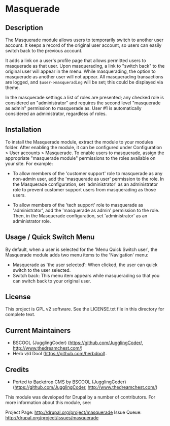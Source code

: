 Masquerade
============================

Description
----------------------------

The Masquerade module allows users to temporarily switch to another user
account. It keeps a record of the original user account, so users can easily
switch back to the previous account.

It adds a link on a user\'s profile page that allows permitted users to
masquerade as that user. Upon masquerading, a link to "switch back" to the
original user will appear in the menu. While masquerading, the option to 
masquerade as another user will not appear. All masquerading transactions 
are logged, and `$user->masquerading` will be set; this could be displayed
via theme.

In the masquerade settings a list of roles are presented; any checked role
is considered an "administrator" and requires the second level "masquerade as admin"
permission to masquerade as. User #1 is automatically considered an administrator,
regardless of roles.

Installation
----------------------------

To install the Masquerade module, extract the module to your modules folder.
After enabling the module, it can be configured under 
Configuration > User accounts > Masquerade. To enable users to
masquerade, assign the appropriate "masquerade module" permissions to the roles
available on your site. For example:

* To allow members of the 'customer support' role to masquerade as any
  non-admin user, add the 'masquerade as user' permission to the role. In the
  Masquerade configuration, set 'administrator' as an administrator role
  to prevent customer support users from masquerading as those users.

* To allow members of the 'tech support' role to masquerade as 'administrator',
  add the 'masquerade as admin' permission to the role. Then,
  in the Masquerade configuration, set 'administrator' as an
  administrator role.

	 
Usage / Quick Switch Menu
----------------------------

By default, when a user is selected for the 'Menu Quick Switch user', the Masquerade module adds two menu items to the 'Navigation' menu:

 * Masquerade as 'the user selected': When clicked, the user can quick switch to the user selected.
 * Switch back: This menu item appears while masquerading so that you can switch back to your original user.
 
License
----------------------------

This project is GPL v2 software. See the LICENSE.txt file in this directory for
complete text.


Current Maintainers
----------------------------

- BSCOOL (JugglingCoder) (https://github.com/JugglingCoder/, http://www.thedreamchest.com/)
- Herb v/d Dool (https://github.com/herbdool).


Credits
----------------------------

- Ported to Backdrop CMS by BSCOOL (JugglingCoder) (https://github.com/JugglingCoder, http://www.thedreamchest.com/)

This module was developed for Drupal by a number of contributors. For more information
about this module, see:

Project Page: http://drupal.org/project/masquerade
Issue Queue: http://drupal.org/project/issues/masquerade
